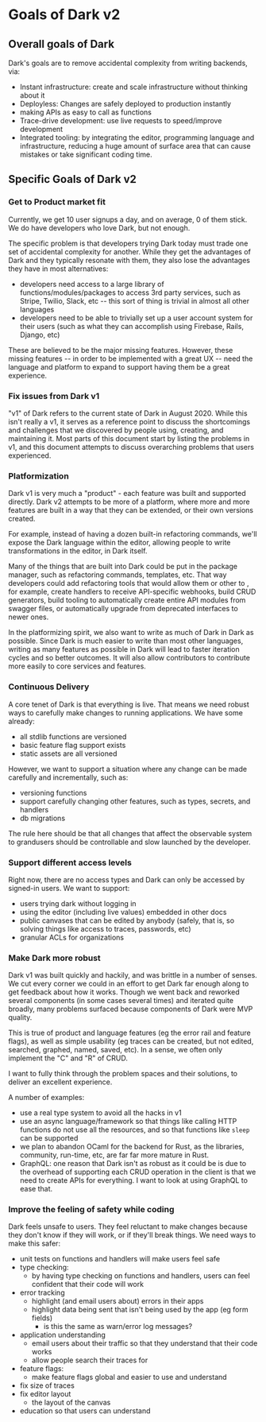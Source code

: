 # Goals of Dark v2

## Overall goals of Dark

Dark's goals are to remove accidental complexity from writing backends, via:

* Instant infrastructure: create and scale infrastructure without thinking about it
* Deployless: Changes are safely deployed to production instantly
* making APIs as easy to call as functions
* Trace-drive development: use live requests to speed/improve development
* Integrated tooling: by integrating the editor, programming language and infrastructure, reducing a huge amount of surface area that can cause mistakes or take significant coding time.



## Specific Goals of Dark v2

### Get to Product market fit

Currently, we get 10 user signups a day, and on average, 0 of them stick. We do have developers who love Dark, but not enough.

The specific problem is that developers trying Dark today must trade one set of accidental complexity for another. While they get the advantages of Dark and they typically resonate with them, they also lose the advantages they have in most alternatives:

* developers need access to a large library of functions/modules/packages to access 3rd party services, such as Stripe, Twilio, Slack, etc -- this sort of thing is trivial in almost all other languages
* developers need to be able to trivially set up a user account system for their users \(such as what they can accomplish using Firebase, Rails, Django, etc\)

These are believed to be the major missing features. However, these missing features -- in order to be implemented with a great UX -- need the language and platform to expand to support having them be a great experience.

### Fix issues from Dark v1

"v1" of Dark refers to the current state of Dark in August 2020. While this isn't really a v1, it serves as a reference point to discuss the shortcomings and challenges that we discovered by people using, creating, and maintaining it. Most parts of this document start by listing the problems in v1, and this document attempts to discuss overarching problems that users experienced.

### Platformization

Dark v1 is very much a "product" - each feature was built and supported directly. Dark v2 attempts to be more of a platform, where more and more features are built in a way that they can be extended, or their own versions created.

For example, instead of having a dozen built-in refactoring commands, we'll expose the Dark language within the editor, allowing people to write transformations in the editor, in Dark itself.

Many of the things that are built into Dark could be put in the package manager, such as refactoring commands, templates, etc. That way developers could add refactoring tools that would allow them or other to , for example, create handlers to receive API-specific webhooks, build CRUD generators, build tooling to automatically create entire API modules from swagger files, or automatically upgrade from deprecated interfaces to newer ones.

In the platformizing spirit, we also want to write as much of Dark in Dark as possible. Since Dark is much easier to write than most other languages, writing as many features as possible in Dark will lead to faster iteration cycles and so better outcomes. It will also allow contributors to contribute more easily to core services and features.

### Continuous Delivery

A core tenet of Dark is that everything is live. That means we need robust ways to carefully make changes to running applications. We have some already:

* all stdlib functions are versioned
* basic feature flag support exists
* static assets are all versioned

However, we want to support a situation where any change can be made carefully and incrementally, such as:

* versioning functions
* support carefully changing other features, such as types, secrets, and handlers
* db migrations

The rule here should be that all changes that affect the observable system to grandusers should be controllable and slow launched by the developer.

### Support different access levels

Right now, there are no access types and Dark can only be accessed by signed-in users. We want to support:

* users trying dark without logging in
* using the editor \(including live values\) embedded in other docs
* public canvases that can be edited by anybody \(safely, that is, so solving things like access to traces, passwords, etc\)
* granular ACLs for organizations

### Make Dark more robust

Dark v1 was built quickly and hackily, and was brittle in a number of senses. We cut every corner we could in an effort to get Dark far enough along to get feedback about how it works. Though we went back and reworked several components \(in some cases several times\) and iterated quite broadly, many problems surfaced because components of Dark were MVP quality.

This is true of product and language features \(eg the error rail and feature flags\), as well as simple usability \(eg traces can be created, but not edited, searched, graphed, named, saved, etc\). In a sense, we often only implement the "C" and "R" of CRUD.

I want to fully think through the problem spaces and their solutions, to deliver an excellent experience.

A number of examples:

* use a real type system to avoid all the hacks in v1
* use an async language/framework so that things like calling HTTP functions do not use all the resources, and so that functions like `sleep` can be supported
* we plan to abandon OCaml for the backend for Rust, as the libraries, community, run-time, etc, are far far more mature in Rust.
* GraphQL: one reason that Dark isn't as robust as it could be is due to the overhead of supporting each CRUD operation in the client is that we need to create APIs for everything. I want to look at using GraphQL to ease that.

### Improve the feeling of safety while coding

Dark feels unsafe to users. They feel reluctant to make changes because they don't know if they will work, or if they'll break things. We need ways to make this safer:

* unit tests on functions and handlers will make users feel safe
* type checking:
  * by having type checking on functions and handlers, users can feel confident that their code will work
* error tracking
  * highlight \(and email users about\) errors in their apps
  * highlight data being sent that isn't being used by the app \(eg form fields\)
    * is this the same as warn/error log messages?
* application understanding
  * email users about their traffic so that they understand that their code works
  * allow people search their traces for 
* feature flags:
  * make feature flags global and easier to use and understand
* fix size of traces
* fix editor layout
  * the layout of the canvas
* education so that users can understand




